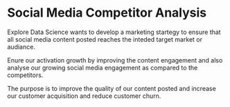 # Social Media Competitor Analysis
Explore Data Science wants to develop a marketing startegy to ensure that all social media content posted reaches the inteded target market or audiance.

Enure our activation growth by improving the content engagement and also analyse our growing social media engagement as compared to the competitors.

The purpose is to improve the quality of our content posted and increase our customer acquisition and reduce customer churn.

